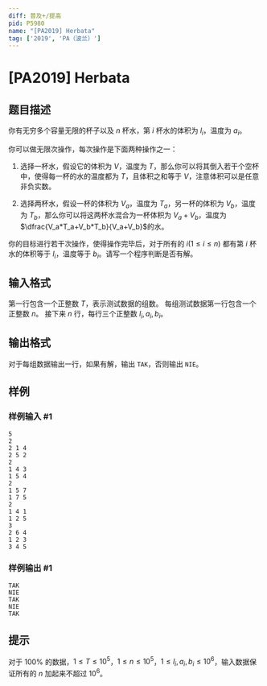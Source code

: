 ```yaml
---
diff: 普及+/提高
pid: P5980
name: "[PA2019] Herbata"
tag: ['2019', 'PA（波兰）']
---
```

# [PA2019] Herbata
## 题目描述

你有无穷多个容量无限的杯子以及 $n$ 杯水，第 $i$ 杯水的体积为 $l_i$，温度为 $a_i$。

你可以做无限次操作，每次操作是下面两种操作之一：
1. 选择一杯水，假设它的体积为 $V$，温度为 $T$，那么你可以将其倒入若干个空杯中，使得每一杯的水的温度都为 $T$，且体积之和等于 $V$，注意体积可以是任意非负实数。

2. 选择两杯水，假设一杯的体积为 $V_a$，温度为 $T_a$，另一杯的体积为 $V_b$，温度为 $T_b$，那么你可以将这两杯水混合为一杯体积为 $V_a+V_b$，温度为 $\dfrac{V_a*T_a+V_b*T_b}{V_a+V_b}$的水。

你的目标进行若干次操作，使得操作完毕后，对于所有的 $i(1\le i\le n)$ 都有第 $i$ 杯水的体积等于 $l_i$，温度等于 $b_i$。请写一个程序判断是否有解。
## 输入格式

第一行包含一个正整数 $T$，表示测试数据的组数。
每组测试数据第一行包含一个正整数 $n$。
接下来 $n$ 行，每行三个正整数 $l_i,a_i,b_i$。

## 输出格式

对于每组数据输出一行，如果有解，输出 `TAK`，否则输出 `NIE`。
## 样例

### 样例输入 #1
```
5
2
2 1 4
2 5 2
2
1 4 3
1 5 4
2
1 5 7
1 7 5
2
1 4 1
1 2 5
3
2 6 4
1 2 3
3 4 5
```
### 样例输出 #1
```
TAK
NIE
TAK
NIE
TAK
```
## 提示

对于 $100\%$ 的数据，$1\le T\le 10^5$，$1\le n\le 10^5$，$1\le l_i,a_i,b_i\le 10^6$，输入数据保证所有的 $n$ 加起来不超过 $10^6$。
